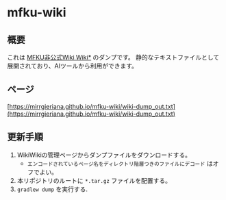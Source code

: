 # mfku-wiki

## 概要

これは [MFKU非公式Wiki Wiki*](https://wikiwiki.jp/mifai2024/) のダンプです。
静的なテキストファイルとして展開されており、AIツールから利用ができます。

## ページ

[https://mirrgieriana.github.io/mfku-wiki/wiki-dump_out.txt](https://mirrgieriana.github.io/mfku-wiki/wiki-dump_out.txt)

## 更新手順

1. WikiWikiの管理ページからダンプファイルをダウンロードする。
    - `エンコードされているページ名をディレクトリ階層つきのファイルにデコード` はオフでよい。 
2. 本リポジトリのルートに `*.tar.gz` ファイルを配置する。
3. `gradlew dump` を実行する.
